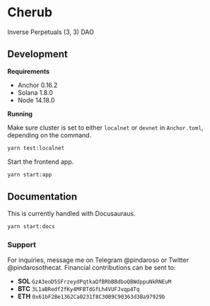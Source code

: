 # Cherub

Inverse Perpetuals (3, 3) DAO

## Development

**Requirements**

- Anchor 0.16.2
- Solana 1.8.0
- Node 14.18.0

**Running**

Make sure cluster is set to either `localnet` or `devnet` in `Anchor.toml`, depending on the command.

```bash
yarn test:localnet
```

Start the frontend app.

```bash
yarn start:app
```

## Documentation

This is currently handled with Docusauraus.

```bash
yarn start:docs
```

### Support

For inquiries, message me on Telegram @pindaroso or Twitter @pindarosothecat. Financial contributions can be sent to:

- **SOL** `GzA3eoD5SFrzeydPqtkaQfBRbBBdboQBWdppuNkRNEuM`
- **BTC** `3L1aBRedf2fKy4MFBTdGfLh4VUFJvqp4Tq`
- **ETH** `0x61bF2Be1362Ca0231f8C30B9C90363d3Ba97929b`
